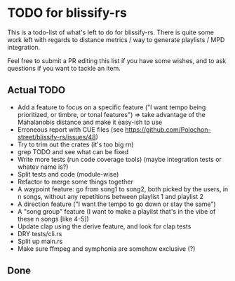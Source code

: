 # TODO for blissify-rs

This is a todo-list of what's left to do for blissify-rs.
There is quite some work left with regards to distance metrics / way to generate
playlists / MPD integration.

Feel free to submit a PR editing this list if you have some wishes, and to
ask questions if you want to tackle an item.

## Actual TODO

- Add a feature to focus on a specific feature ("I want tempo being prioritized, or timbre, or tonal features")
  => take advantage of the Mahalanobis distance and make it easy-ish to use
- Erroneous report with CUE files (see https://github.com/Polochon-street/blissify-rs/issues/48)
- Try to trim out the crates (it's too big rn)
- grep TODO and see what can be fixed
- Write more tests (run code coverage tools) (maybe integration tests or whatev name is?)
- Split tests and code (module-wise)
- Refactor to merge some things together
- A waypoint feature: go from song1 to song2, both picked by the users, in n songs, without any repetitions between playlist 1 and playlist 2
- A direction feature ("I want the tempo to go down or stay the same")
- A "song group" feature (I want to make a playlist that's in the vibe of these n songs [like 4-5])
- Update clap using the derive feature, and look for clap tests
- DRY tests/cli.rs
- Split up main.rs
- Make sure ffmpeg and symphonia are somehow exclusive (?)

## Done
